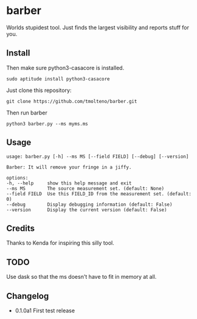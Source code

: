 # barber

Worlds stupidest tool. Just finds the largest visibility and reports stuff for you.

## Install


Then make sure python3-casacore is installed.

    sudo aptitude install python3-casacore

Just clone this repository:

    git clone https://github.com/tmolteno/barber.git

Then run barber

    python3 barber.py --ms myms.ms

## Usage

    usage: barber.py [-h] --ms MS [--field FIELD] [--debug] [--version]

    Barber: It will remove your fringe in a jiffy.

    options:
    -h, --help     show this help message and exit
    --ms MS        The source measurement set. (default: None)
    --field FIELD  Use this FIELD_ID from the measurement set. (default: 0)
    --debug        Display debugging information (default: False)
    --version      Display the current version (default: False)

## Credits

Thanks to Kenda for inspiring this silly tool.

## TODO

Use dask so that the ms doesn't have to fit in memory at all.

## Changelog

- 0.1.0a1 First test release
